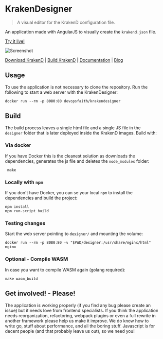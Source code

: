 # KrakenDesigner
> A visual editor for the KrakenD configuration file.

An application made with AngularJS to visually create the `krakend.json` file.

[Try it live!](http://designer.krakend.io)

![Screenshot](https://github.com/devopsfaith/krakendesigner/blob/master/media/screenshot.png?raw=true)

[Download KrakenD](http://www.krakend.io/download/) | [Build KrakenD](https://github.com/devopsfaith/krakend-ce) | [Documentation](http://www.krakend.io/docs/overview/introduction/) | [Blog](http://www.krakend.io/blog)

## Usage
To use the application is not necessary to clone the repository. Run the following to start a web server with the KrakenDesigner:

    docker run --rm -p 8080:80 devopsfaith/krakendesigner

## Build
The build process leaves a single html file and a single JS file in the `designer` folder that is later deployed inside the KrakenD images. Build with:

### Via docker
If you have Docker this is the cleanest solution as downloads the dependencies, generates the js file and deletes the `node_modules` folder:

     make

### Locally with `npm`
If you don't have Docker, you can se your local `npm` to install the dependencies and build the project:

	npm install
	npm run-script build

### Testing changes
Start the web server pointing to `designer/` and mounting the volume:

    docker run --rm -p 8080:80 -v "$PWD/designer:/usr/share/nginx/html" nginx

### Optional - Compile WASM
In case you want to compile WASM again (golang required):

    make wasm_build

## Get involved! - Please!
The application is working properly (if you find any bug please create an issue) but it needs love from frontend specialists. If you think the application needs reorganization, refactoring, webpack plugins or even a full rewrite in another framework please help us make it improve. We do know how to write go, stuff about performance, and all the boring stuff. Javascript is for decent people (and that probably leave us out), so we need you!